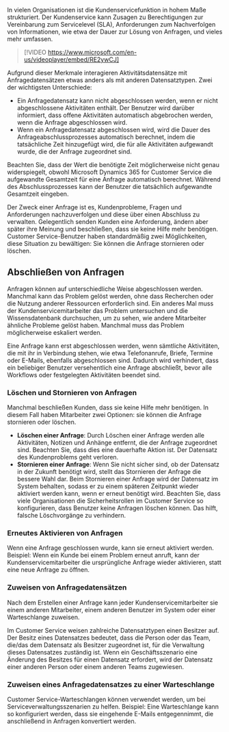 In vielen Organisationen ist die Kundenservicefunktion in hohem Maße strukturiert. Der Kundenservice kann Zusagen zu Berechtigungen zur Vereinbarung zum Servicelevel (SLA), Anforderungen zum Nachverfolgen von Informationen, wie etwa der Dauer zur Lösung von Anfragen, und vieles mehr umfassen.

> [!VIDEO https://www.microsoft.com/en-us/videoplayer/embed/RE2ywCJ]

Aufgrund dieser Merkmale interagieren Aktivitätsdatensätze mit Anfragedatensätzen etwas anders als mit anderen Datensatztypen. Zwei der wichtigsten Unterschiede:

- Ein Anfragedatensatz kann nicht abgeschlossen werden, wenn er nicht abgeschlossene Aktivitäten enthält. Der Benutzer wird darüber informiert, dass offene Aktivitäten automatisch abgebrochen werden, wenn die Anfrage abgeschlossen wird.
- Wenn ein Anfragedatensatz abgeschlossen wird, wird die Dauer des Anfrageabschlussprozesses automatisch berechnet, indem die tatsächliche Zeit hinzugefügt wird, die für alle Aktivitäten aufgewandt wurde, die der Anfrage zugeordnet sind.

Beachten Sie, dass der Wert die benötigte Zeit möglicherweise nicht genau widerspiegelt, obwohl Microsoft Dynamics 365 for Customer Service die aufgewandte Gesamtzeit für eine Anfrage automatisch berechnet. Während des Abschlussprozesses kann der Benutzer die tatsächlich aufgewandte Gesamtzeit eingeben.

Der Zweck einer Anfrage ist es, Kundenprobleme, Fragen und Anforderungen nachzuverfolgen und diese über einen Abschluss zu verwalten. Gelegentlich senden Kunden eine Anforderung, ändern aber später ihre Meinung und beschließen, dass sie keine Hilfe mehr benötigen. Customer Service-Benutzer haben standardmäßig zwei Möglichkeiten, diese Situation zu bewältigen: Sie können die Anfrage stornieren oder löschen. 

## <a name="resolving-cases"></a>Abschließen von Anfragen 
Anfragen können auf unterschiedliche Weise abgeschlossen werden. Manchmal kann das Problem gelöst werden, ohne dass Recherchen oder die Nutzung anderer Ressourcen erforderlich sind. Ein anderes Mal muss der Kundenservicemitarbeiter das Problem untersuchen und die Wissensdatenbank durchsuchen, um zu sehen, wie andere Mitarbeiter ähnliche Probleme gelöst haben. Manchmal muss das Problem möglicherweise eskaliert werden. 

Eine Anfrage kann erst abgeschlossen werden, wenn sämtliche Aktivitäten, die mit ihr in Verbindung stehen, wie etwa Telefonanrufe, Briefe, Termine oder E-Mails, ebenfalls abgeschlossen sind. Dadurch wird verhindert, dass ein beliebiger Benutzer versehentlich eine Anfrage abschließt, bevor alle Workflows oder festgelegten Aktivitäten beendet sind.

### <a name="deleting-and-canceling-cases"></a>Löschen und Stornieren von Anfragen

Manchmal beschließen Kunden, dass sie keine Hilfe mehr benötigen. In diesem Fall haben Mitarbeiter zwei Optionen: sie können die Anfrage stornieren oder löschen. 

- **Löschen einer Anfrage**: Durch Löschen einer Anfrage werden alle Aktivitäten, Notizen und Anhänge entfernt, die der Anfrage zugeordnet sind. Beachten Sie, dass dies eine dauerhafte Aktion ist. Der Datensatz des Kundenproblems geht verloren.
- **Stornieren einer Anfrage**: Wenn Sie nicht sicher sind, ob der Datensatz in der Zukunft benötigt wird, stellt das Stornieren der Anfrage die bessere Wahl dar. Beim Stornieren einer Anfrage wird der Datensatz im System behalten, sodass er zu einem späteren Zeitpunkt wieder aktiviert werden kann, wenn er erneut benötigt wird. Beachten Sie, dass viele Organisationen die Sicherheitsrollen im Customer Service so konfigurieren, dass Benutzer keine Anfragen löschen können. Das hilft, falsche Löschvorgänge zu verhindern.

### <a name="reactivating-cases"></a>Erneutes Aktivieren von Anfragen

Wenn eine Anfrage geschlossen wurde, kann sie erneut aktiviert werden. Beispiel: Wenn ein Kunde bei einem Problem erneut anruft, kann der Kundenservicemitarbeiter die ursprüngliche Anfrage wieder aktivieren, statt eine neue Anfrage zu öffnen.

### <a name="assigning-case-records"></a>Zuweisen von Anfragedatensätzen
Nach dem Erstellen einer Anfrage kann jeder Kundenservicemitarbeiter sie einem anderen Mitarbeiter, einem anderen Benutzer im System oder einer Warteschlange zuweisen. 

Im Customer Service weisen zahlreiche Datensatztypen einen Besitzer auf. Der Besitz eines Datensatzes bedeutet, dass die Person oder das Team, die/das dem Datensatz als Besitzer zugeordnet ist, für die Verwaltung dieses Datensatzes zuständig ist. Wenn ein Geschäftsszenario eine Änderung des Besitzes für einen Datensatz erfordert, wird der Datensatz einer anderen Person oder einem anderen Teams zugewiesen.

### <a name="assigning-a-case-record-to-a-queue"></a>Zuweisen eines Anfragedatensatzes zu einer Warteschlange
Customer Service-Warteschlangen können verwendet werden, um bei Serviceverwaltungsszenarien zu helfen. Beispiel: Eine Warteschlange kann so konfiguriert werden, dass sie eingehende E-Mails entgegennimmt, die anschließend in Anfragen konvertiert werden.
